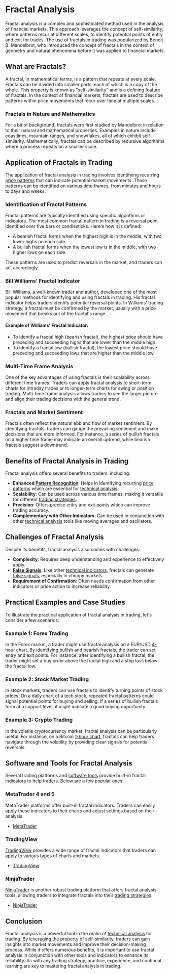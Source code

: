 # Fractal Analysis

Fractal analysis is a complex and sophisticated method used in the analysis of financial markets. This approach leverages the concept of self-similarity, where patterns recur at different scales, to identify potential points of entry and exit for trades. The use of fractals in trading was popularized by Benoit B. Mandelbrot, who introduced the concept of fractals in the context of geometry and natural phenomena before it was applied to financial markets.

## What are Fractals?

A fractal, in mathematical terms, is a pattern that repeats at every scale. Fractals can be divided into smaller parts, each of which is a copy of the whole. This property is known as "self-similarity" and is a defining feature of fractals. In the context of financial markets, fractals are used to describe patterns within price movements that recur over time at multiple scales.

### Fractals in Nature and Mathematics

For a bit of background, fractals were first studied by Mandelbrot in relation to their natural and mathematical properties. Examples in nature include coastlines, mountain ranges, and snowflakes, all of which exhibit self-similarity. Mathematically, fractals can be described by recursive algorithms where a process repeats on a smaller scale.

## Application of Fractals in Trading

The application of fractal analysis in trading involves identifying recurring [price patterns](../p/price_patterns.md) that can indicate potential market movements. These patterns can be identified on various time frames, from minutes and hours to days and weeks. 

### Identification of Fractal Patterns

Fractal patterns are typically identified using specific algorithms or indicators. The most common fractal pattern in trading is a reversal point identified over five bars or candlesticks. Here's how it is defined:
- A bearish fractal forms when the highest high is in the middle, with two lower highs on each side.
- A bullish fractal forms when the lowest low is in the middle, with two higher lows on each side.

These patterns are used to predict reversals in the market, and traders can act accordingly.

### Bill Williams' Fractal Indicator

Bill Williams, a well-known trader and author, developed one of the most popular methods for identifying and using fractals in trading. His fractal indicator helps traders identify potential reversal points. In Williams' trading strategy, a fractal must be confirmed by the market, usually with a price movement that breaks out of the fractal's range.

#### Example of Williams' Fractal Indicator:
- To identify a fractal high (bearish fractal), the highest price should have preceding and succeeding highs that are lower than the middle high.
- To identify a fractal low (bullish fractal), the lowest price should have preceding and succeeding lows that are higher than the middle low.

### Multi-Time Frame Analysis

One of the key advantages of using fractals is their scalability across different time frames. Traders can apply fractal analysis to short-term charts for intraday trades or to longer-term charts for swing or position trading. Multi-time frame analysis allows traders to see the larger picture and align their trading decisions with the general trend.

### Fractals and Market Sentiment

Fractals often reflect the natural ebb and flow of market sentiment. By identifying fractals, traders can gauge the prevailing sentiment and make decisions that are more informed. For instance, a series of bullish fractals on a higher time frame may indicate an overall uptrend, while bearish fractals suggest a downtrend.

## Benefits of Fractal Analysis in Trading

Fractal analysis offers several benefits to traders, including:
- **Enhanced [Pattern Recognition](../p/pattern_recognition.md)**: Helps in identifying recurring [price patterns](../p/price_patterns.md) which are essential for [technical analysis](../t/technical_analysis.md).
- **Scalability**: Can be used across various time frames, making it versatile for different [trading strategies](../t/trading_strategies.md).
- **Precision**: Offers precise entry and exit points which can improve trading accuracy.
- **Complementary with Other Indicators**: Can be used in conjunction with other [technical analysis](../t/technical_analysis.md) tools like moving averages and oscillators.

## Challenges of Fractal Analysis

Despite its benefits, fractal analysis also comes with challenges:
- **Complexity**: Requires deep understanding and experience to effectively apply.
- **[False Signals](../f/false_signals_in_trading.md)**: Like other [technical indicators](../t/technical_indicators.md), fractals can generate [false signals](../f/false_signals_in_trading.md), especially in choppy markets.
- **Requirement of Confirmation**: Often needs confirmation from other indicators or price action to increase reliability.

## Practical Examples and Case Studies

To illustrate the practical application of fractal analysis in trading, let's consider a few scenarios:

### Example 1: Forex Trading

In the Forex market, a trader might use fractal analysis on a EUR/USD [4-hour chart](../1/4-hour_chart.md). By identifying bullish and bearish fractals, the trader can set entry and exit points. For instance, after identifying a bullish fractal, the trader might set a buy order above the fractal high and a stop loss below the fractal low.

### Example 2: Stock Market Trading

In stock markets, traders can use fractals to identify turning points of stock prices. On a daily chart of a tech stock, repeated fractal patterns could signal potential points for buying and selling. If a series of bullish fractals form at a support level, it might indicate a good buying opportunity.

### Example 3: Crypto Trading

In the volatile cryptocurrency market, fractal analysis can be particularly useful. For instance, on a Bitcoin [1-hour chart](../1/1-hour_chart.md), fractals can help traders navigate through the volatility by providing clear signals for potential reversals.

## Software and Tools for Fractal Analysis

Several trading platforms and [software tools](../s/software_tools_for_trading.md) provide built-in fractal indicators to help traders. Below are a few popular ones:

### MetaTrader 4 and 5

MetaTrader platforms offer built-in fractal indicators. Traders can easily apply these indicators to their charts and adjust settings based on their analysis.

- [MetaTrader](https://www.metatrader4.com/)

### TradingView

[TradingView](../t/tradingview.md) provides a wide range of fractal indicators that traders can apply to various types of charts and markets.

- [TradingView](https://www.tradingview.com/)

### NinjaTrader

[NinjaTrader](../n/ninjatrader.md) is another robust trading platform that offers fractal analysis tools, allowing traders to integrate fractals into their [trading strategies](../t/trading_strategies.md).

- [NinjaTrader](https://ninjatrader.com/)

## Conclusion

Fractal analysis is a powerful tool in the realm of [technical analysis](../t/technical_analysis.md) for trading. By leveraging the property of self-similarity, traders can gain insights into market movements and improve their decision-making process. While it offers numerous benefits, it is important to use fractal analysis in conjunction with other tools and indicators to enhance its reliability. As with any trading strategy, practice, experience, and continual learning are key to mastering fractal analysis in trading.
